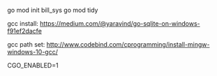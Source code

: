 go mod init bill_sys
go mod tidy

gcc install:
https://medium.com/@yaravind/go-sqlite-on-windows-f91ef2dacfe

gcc path set:
http://www.codebind.com/cprogramming/install-mingw-windows-10-gcc/

CGO_ENABLED=1
